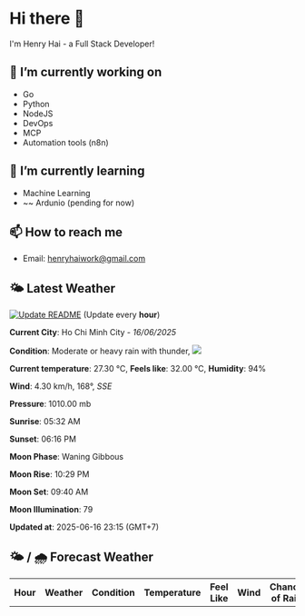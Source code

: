 # Hi there 👋

I'm Henry Hai - a Full Stack Developer!

## 🔭 I’m currently working on

- Go
- Python
- NodeJS
- DevOps
- MCP
- Automation tools (n8n)

## 🌱 I’m currently learning

- Machine Learning
- ~~ Ardunio (pending for now)

## 📫 How to reach me

- Email: <henryhaiwork@gmail.com>

## 🌤️ Latest Weather
[![Update README](https://github.com/henry0hai/henry0hai/actions/workflows/udpateReadme.yml/badge.svg)](https://github.com/henry0hai/henry0hai/actions/workflows/udpateReadme.yml)
(Update every **hour**)
<!-- CURRENT_WEATHER:START -->
**Current City**: Ho Chi Minh City - *16/06/2025*

**Condition**: Moderate or heavy rain with thunder, <img src="https://cdn.weatherapi.com/weather/64x64/night/389.png"/>

**Current temperature**: 27.30 °C, **Feels like**: 32.00 °C, **Humidity**: 94%

**Wind**: 4.30 km/h, 168°, *SSE*

**Pressure**: 1010.00 mb

**Sunrise**: 05:32 AM

**Sunset**: 06:16 PM

**Moon Phase**: Waning Gibbous

**Moon Rise**: 10:29 PM

**Moon Set**: 09:40 AM

**Moon Illumination**: 79

**Updated at**: 2025-06-16 23:15 (GMT+7)<!-- CURRENT_WEATHER:END -->

## 🌤️ / 🌧️ Forecast Weather
<!-- FORECAST_WEATHER:START -->
<table>
		<tr>
			<th>Hour</th>
			<th>Weather</th>
			<th>Condition</th>
			<th>Temperature</th>
			<th>Feel Like</th>
			<th>Wind</th>
			<th>Chance of Rain</th>
		</tr>
</table>
<!-- FORECAST_WEATHER:END -->
